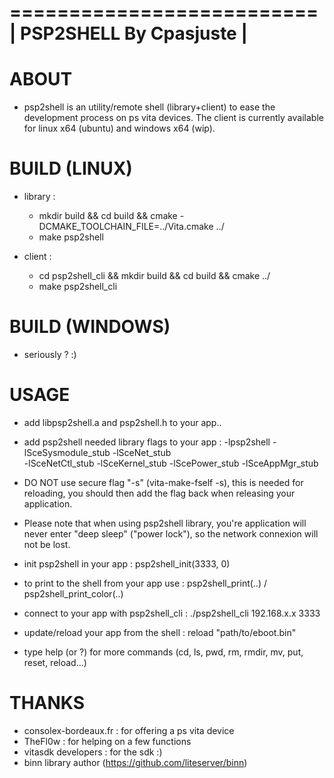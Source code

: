 ==========================
| PSP2SHELL By Cpasjuste |
==========================

ABOUT
=====

- psp2shell is an utility/remote shell (library+client) to ease the development process on ps vita devices.
    The client is currently available for linux x64 (ubuntu) and windows x64 (wip).

BUILD (LINUX)
=============

- library :
    - mkdir build && cd build && cmake -DCMAKE_TOOLCHAIN_FILE=../Vita.cmake ../
    - make psp2shell

- client :
    - cd psp2shell_cli && mkdir build && cd build && cmake ../
    - make psp2shell_cli

BUILD (WINDOWS)
===============

- seriously ? :)

USAGE
=====

- add libpsp2shell.a and psp2shell.h to your app..

- add psp2shell needed library flags to your app :
	-lpsp2shell -lSceSysmodule_stub -lSceNet_stub \
	-lSceNetCtl_stub -lSceKernel_stub -lScePower_stub -lSceAppMgr_stub

- DO NOT use secure flag "-s" (vita-make-fself -s), this is needed for reloading,
    you should then add the flag back when releasing your application.

- Please note that when using psp2shell library, you're application
    will never enter "deep sleep" ("power lock"), so the network connexion will not be lost.

- init psp2shell in your app : psp2shell_init(3333, 0)

- to print to the shell from your app use : psp2shell_print(..) / psp2shell_print_color(..)

- connect to your app with psp2shell_cli : ./psp2shell_cli 192.168.x.x 3333

- update/reload your app from the shell : reload "path/to/eboot.bin"

- type help (or ?) for more commands
    (cd, ls, pwd, rm, rmdir, mv, put, reset, reload...)


THANKS
======
- consolex-bordeaux.fr : for offering a ps vita device
- TheFl0w : for helping on a few functions
- vitasdk developers : for the sdk :)
- binn library author (https://github.com/liteserver/binn)